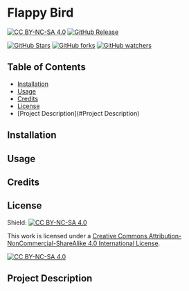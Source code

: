 # Flappy Bird
[![CC BY-NC-SA 4.0][cc-by-nc-sa-shield]][cc-by-nc-sa]
[![GitHub Release](https://img.shields.io/github/v/release/Jorin-Liesse/Flappy_Bird)](https://github.com/Jorin-Liesse/Flappy_Bird/releases)

[![GitHub Stars](https://img.shields.io/github/stars/Jorin-Liesse/Flappy_Bird)](https://github.com/Jorin-Liesse/Flappy_Bird/stargazers)
[![GitHub forks](https://img.shields.io/github/forks/Jorin-Liesse/Flappy_Bird)](https://github.com/Jorin-Liesse/Flappy_Bird/forks)
[![GitHub watchers](https://img.shields.io/github/watchers/Jorin-Liesse/Flappy_Bird)](https://github.com/Jorin-Liesse/Flappy_Bird/watchers)

## Table of Contents
- [Installation](#Installation)
- [Usage](#Usage)
- [Credits](#Credits)
- [License](#License)
- [Project Description](#Project Description)

## Installation

## Usage

## Credits

## License
Shield: [![CC BY-NC-SA 4.0][cc-by-nc-sa-shield]][cc-by-nc-sa]

This work is licensed under a
[Creative Commons Attribution-NonCommercial-ShareAlike 4.0 International License][cc-by-nc-sa].

[![CC BY-NC-SA 4.0][cc-by-nc-sa-image]][cc-by-nc-sa]

[cc-by-nc-sa]: http://creativecommons.org/licenses/by-nc-sa/4.0/
[cc-by-nc-sa-image]: https://licensebuttons.net/l/by-nc-sa/4.0/88x31.png
[cc-by-nc-sa-shield]: https://img.shields.io/badge/License-CC%20BY--NC--SA%204.0-lightgrey.svg

## Project Description
